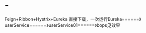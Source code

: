 # -
Feign+Ribbon+Hystrix+Eureka
直接下载，一次运行Eureka======》userService======》userService01======》bops见效果

